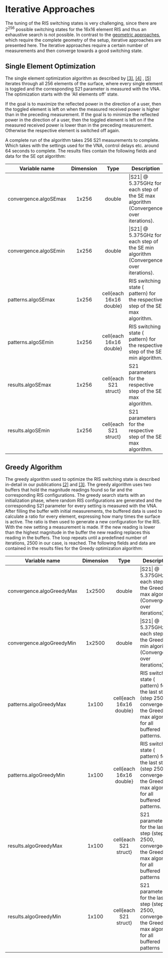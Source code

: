 # Iterative Approaches

The tuning of the RIS switching states is very challenging, since there are $2^{256}$ possible switching states for the 16x16 element RIS and thus an exhaustive search is not possible. In contrast to the [geometric approaches](./GeometricApproaches.md), which require the complete geometry of the setup, iterative approaches are presented here. The iterative approaches require a certain number of measurements and then converge towards a good switching state.

## Single Element Optimization

The single element optimization algorithm as described by  [[3]](./References.md#1), [[4]](./References.md#1) , [[5]](./References.md#1) iterates through all 256 elements of the surface, where every single element is toggled and the corresponding S21 parameter is measured with the VNA. The optimization starts with the 'All elements off' state.

If the goal is to maximize the reflected power in the direction of a user, then the toggled element is left on when the measured received power is higher than in the preceding measurement. If the goal is to minimize the reflected power in the direction of a user, then the toggled element is left on if the measured received power is lower than in the preceding measurement. Otherwise the respective element is switched off again.

A complete run of the algorithm takes 256 S21 measurements to complete. Which takes with the settings used for the VNA, control delays etc. around 64 seconds to complete.
The results files contain the following fields and data for the SE opt algorithm:

| Variable name         | Dimension | Type                    | Description                                                                             |
| --------------------- |:---------:|:-----------------------:| --------------------------------------------------------------------------------------- |
| convergence.algoSEmax | 1x256     | double                  | \|S21\| @ 5.375GHz for each step of the SE max algorithm (Convergence over iterations). |
| convergence.algoSEmin | 1x256     | double                  | \|S21\| @ 5.375GHz for each step of the SE min algorithm (Convergence over iterations). |
| patterns.algoSEmax    | 1x256     | cell{each 16x16 double} | RIS switching state ( pattern) for the respective step of the SE max algorithm.         |
| patterns.algoSEmin    | 1x256     | cell{each 16x16 double} | RIS switching state ( pattern) for the respective step of the SE min algorithm.         |
| results.algoSEmax     | 1x256     | cell{each S21 struct}   | S21 parameters for the respective step of the SE max algorithm.                         |
| results.algoSEmin     | 1x256     | cell{each S21 struct}   | S21 parameters for the respective step of the SE max algorithm.                         |

## Greedy Algorithm

The greedy algorithm used to optimize the RIS switching state is described in-detail in our publications [[2]](./References.md#2) and [[3]](./References.md#3).
The greedy algorithm uses two buffers that hold the magnitude readings found so far and the corresponding RIS configurations. The greedy search starts with an initialization phase, where random RIS configurations are generated and the corresponding S21 parameter for every setting is measured with the VNA. After filling the buffer with initial measurements, the buffered data is used to calculate a ratio for every element, expressing how many times the surface is active. The ratio is then used to generate a new configuration for the RIS. With the new setting a measurement is made. If the new reading is lower than the highest magnitude in the buffer the new reading replaces this reading in the buffers. The loop repeats until a predefined number of iterations, 2500 in our case, is reached.
The following fields and data are contained in the results files for the Greedy optimization algorithm:

| Variable name             | Dimension | Type                    | Description                                                                                                                    |
| ------------------------- |:---------:|:-----------------------:| ------------------------------------------------------------------------------------------------------------------------------ |
| convergence.algoGreedyMax | 1x2500    | double                  | \|S21\| @ 5.375GHz for each step of the Greedy max algorithm (Convergence over iterations).                                    |
| convergence.algoGreedyMin | 1x2500    | double                  | \|S21\| @ 5.375GHz for each step of the Greedy min algorithm (Convergence over iterations).                                    |
| patterns.algoGreedyMax    | 1x100     | cell{each 16x16 double} | RIS switching state ( pattern) for the last step (step 2500, converged) of the Greedy max algorithm for all buffered patterns. |
| patterns.algoGreedyMin    | 1x100     | cell{each 16x16 double} | RIS switching state ( pattern) for the last step (step 2500, converged) of the Greedy max algorithm for all buffered patterns. |
| results.algoGreedyMax     | 1x100     | cell{each S21 struct}   | S21 parameters for the last step (step 2500, converged) of the Greedy max algorithm for all buffered patterns                  |
| results.algoGreedyMin     | 1x100     | cell{each S21 struct}   | S21 parameters for the last step (step 2500, converged) of the Greedy max algorithm for all buffered patterns                  |
